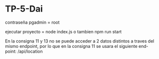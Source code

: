 # TP-5-Dai
contraseña pgadmin = root

ejecutar proyecto = node index.js  o tambien npm run start

En la consigna 11 y 13 no se puede acceder a 2 datos distintos a traves del mismo endpoint, por lo que en la consigna 11 se usara el siguiente end-point: /api/location